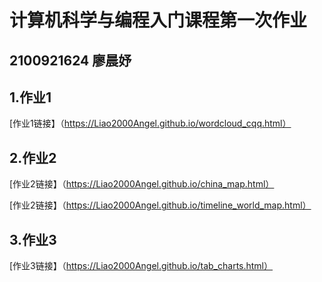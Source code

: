 # 计算机科学与编程入门课程第一次作业
## 2100921624 廖晨妤
## 1.作业1

[作业1链接】（https://Liao2000Angel.github.io/wordcloud_cqq.html）
## 2.作业2

[作业2链接】（https://Liao2000Angel.github.io/china_map.html）

[作业2链接】（https://Liao2000Angel.github.io/timeline_world_map.html）
## 3.作业3

[作业3链接】（https://Liao2000Angel.github.io/tab_charts.html）

